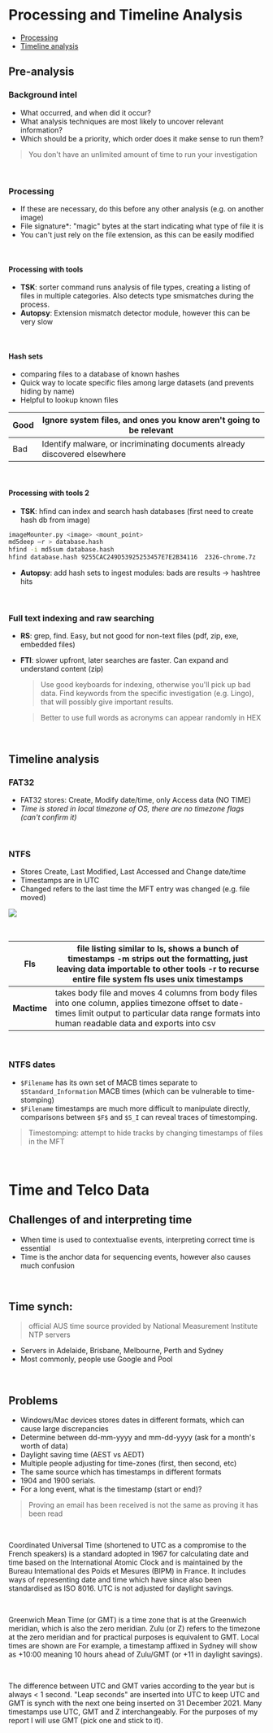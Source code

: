 # Processing and Timeline Analysis

* [Processing](#processing)
* [Timeline analysis](#timeline-analysis)



## Pre-analysis

### Background intel
* What occurred, and when did it occur?
* What analysis techniques are most likely to uncover relevant information?
* Which should be a priority, which order does it make sense to run them?

> You don't have an unlimited amount of time to run your investigation

&nbsp;

### Processing
* If these are necessary, do this before any other analysis (e.g. on another image)
* File signature*: "magic" bytes at the start indicating what type of file it is 
* You can't just rely on the file extension, as this can be easily modified

&nbsp;

#### Processing with tools

- **TSK**: sorter command runs analysis of file types, creating a listing of files in multiple categories. Also detects type smismatches during the  process. 
- **Autopsy**: Extension mismatch detector module, however this can be very slow 

&nbsp;

#### Hash sets
* comparing files to a database of known hashes 
* Quick way to locate specific files among large datasets (and prevents hiding by name)  
* Helpful to lookup known files 

| Good | Ignore system files, and ones you know aren't going to be relevant |
| ---- | ------------------------------------------------------------ |
| Bad  | Identify malware, or incriminating documents already discovered elsewhere |

&nbsp;

#### Processing with tools 2
- **TSK**: hfind can index and search hash databases (first need to create hash db from image) 
```bash
imageMounter.py <image> <mount_point>
md5deep —r > database.hash
hfind -i md5sum database.hash
hfind database.hash 9255CAC249D53925253457E7E2B34116  2326-chrome.7z
```

- **Autopsy**: add hash sets to ingest modules: bads are results -> hashtree hits

&nbsp;

### Full text indexing and raw searching 

- **RS**: grep, find. Easy, but not good for non-text files (pdf, zip, exe, embedded files) 

- **FTI**: slower upfront, later searches are faster. Can expand and understand content (zip)

  > Use good keyboards for indexing, otherwise you'll pick up bad data. Find  keywords from the specific investigation (e.g. Lingo), that will  possibly give important results.

  > Better to use full words as acronyms can appear randomly in HEX

&nbsp;

## Timeline analysis 

### FAT32
- FAT32 stores: Create, Modify date/time, only Access data (NO TIME) 
- *Time is stored in local timezone of OS, there are no timezone flags (can't confirm it)* 

&nbsp;

### NTFS
* Stores Create, Last Modified, Last Accessed and Change date/time 
* Timestamps are in UTC 
* Changed refers to the last time the MFT entry was changed (e.g. file moved) 

![](/home/melon/todo/uni/notes/comp/6845/img/week04/image0.png)

&nbsp;

| **Fls**     | file listing similar to ls, shows a bunch of timestamps -m strips out the formatting, just leaving data importable to other tools -r to recurse entire file system fls uses unix timestamps |
| ----------- | ------------------------------------------------------------ |
| **Mactime** | takes body file and moves 4 columns from body files into one column, applies timezone offset to date-times limit output to particular data range formats into human readable data and exports into csv |

&nbsp;

### NTFS dates
* `$Filename` has its own set of MACB times separate to `$Standard_Information` MACB times (which can be vulnerable to time-stomping)
* `$Filename` timestamps are much more difficult to manipulate directly, comparisons between `$F$` and `$S_I` can reveal traces of timestomping.

> Timestomping: attempt to hide tracks by changing timestamps of files in the MFT

&nbsp;
&nbsp;

# Time and Telco Data
## Challenges of and interpreting time 
* When time is used to contextualise events, interpreting correct time is essential 
* Time is the anchor data for sequencing events, however also causes much confusion 

&nbsp;

## Time synch:
> official AUS time source provided by National Measurement Institute NTP servers 
* Servers in Adelaide, Brisbane, Melbourne, Perth and Sydney 
* Most commonly, people use Google and Pool 

&nbsp;

## Problems 
* Windows/Mac devices stores dates in different formats, which can cause large discrepancies 
* Determine between dd-mm-yyyy and mm-dd-yyyy (ask for a month's worth of data) 
* Daylight saving time (AEST vs AEDT) 
* Multiple people adjusting for time-zones (first, then second, etc) 
* The same source which has timestamps in different formats 
* 1904 and 1900 serials. 
* For a long event, what is the timestamp (start or end)? 

> Proving an email has been received is not the same as proving it has been read

 &nbsp;

Coordinated Universal Time (shortened to UTC as a compromise to the French speakers) is a standard adopted in 1967 for calculating date and time based on the International Atomic Clock and is maintained by the Bureau Intemational des Poids et Mesures (BIPM) in France. It includes ways of representing date and time which have since also been standardised as ISO 8016. UTC is not adjusted for daylight savings.

&nbsp;

Greenwich Mean Time (or GMT) is a time zone that is at the Greenwich meridian, which is also the zero meridian. Zulu (or Z) refers to the timezone at the zero meridian and for practical purposes is equivalent to GMT. Local times are shown are For example, a timestamp affixed in Sydney will show as +10:00 meaning 10 hours ahead of Zulu/GMT (or +11 in daylight savings).

&nbsp;

The difference between UTC and GMT varies according to the year but is always < 1 second. "Leap seconds" are inserted into UTC to keep UTC and GMT is synch with the next one being inserted on 31 December 2021. Many timestamps use UTC, GMT and Z interchangeably. For the purposes of my report I will use GMT (pick one and stick to it).
